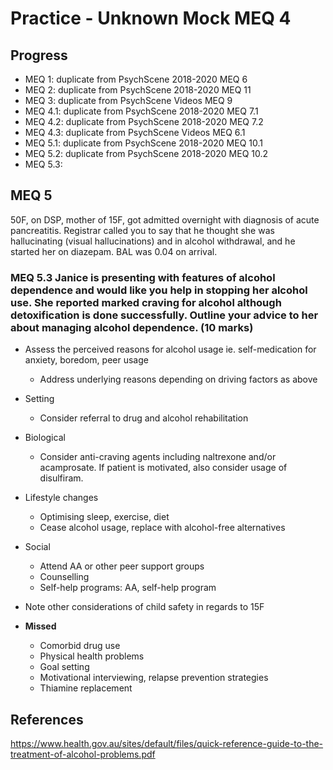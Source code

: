 # Practice - Unknown Mock MEQ 4

## Progress

- MEQ 1: duplicate from PsychScene 2018-2020 MEQ 6
- MEQ 2: duplicate from PsychScene 2018-2020 MEQ 11
- MEQ 3: duplicate from PsychScene Videos MEQ 9
- MEQ 4.1: duplicate from PsychScene 2018-2020 MEQ 7.1
- MEQ 4.2: duplicate from PsychScene 2018-2020 MEQ 7.2
- MEQ 4.3: duplicate from PsychScene Videos MEQ 6.1
- MEQ 5.1: duplicate from PsychScene 2018-2020 MEQ 10.1
- MEQ 5.2: duplicate from PsychScene 2018-2020 MEQ 10.2
- MEQ 5.3:

## MEQ 5

50F, on DSP, mother of 15F, got admitted overnight with diagnosis of acute pancreatitis. Registrar called you to say that he thought she was hallucinating (visual hallucinations) and in alcohol withdrawal, and he started her on diazepam. BAL was 0.04 on arrival.

### MEQ 5.3 Janice is presenting with features of alcohol dependence and would like you help in stopping her alcohol use. She reported marked craving for alcohol although detoxification is done successfully. Outline your advice to her about managing alcohol dependence. (10 marks)

- Assess the perceived reasons for alcohol usage ie. self-medication for anxiety, boredom, peer usage
  - Address underlying reasons depending on driving factors as above
- Setting
  - Consider referral to drug and alcohol rehabilitation
- Biological
  - Consider anti-craving agents including naltrexone and/or acamprosate. If patient is motivated, also consider usage of disulfiram.
- Lifestyle changes
  - Optimising sleep, exercise, diet
  - Cease alcohol usage, replace with alcohol-free alternatives
- Social
  - Attend AA or other peer support groups
  - Counselling
  - Self-help programs: AA, self-help program


- Note other considerations of child safety in regards to 15F
- **Missed**
  - Comorbid drug use
  - Physical health problems
  - Goal setting
  - Motivational interviewing, relapse prevention strategies
  - Thiamine replacement


## References
https://www.health.gov.au/sites/default/files/quick-reference-guide-to-the-treatment-of-alcohol-problems.pdf